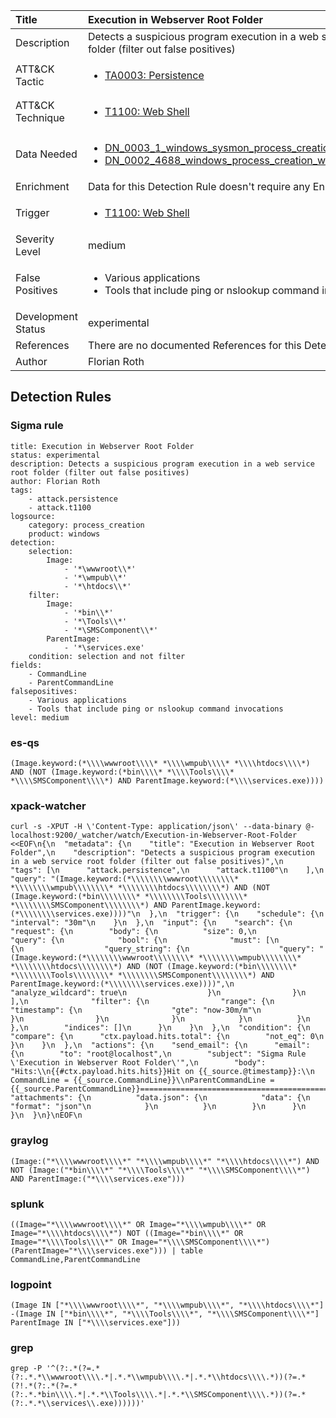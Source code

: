 | Title                | Execution in Webserver Root Folder                                                                                                                                                 |
|:---------------------|:------------------------------------------------------------------------------------------------------------------------------------------------------------|
| Description          | Detects a suspicious program execution in a web service root folder (filter out false positives)                                                                                                                                           |
| ATT&amp;CK Tactic    |  <ul><li>[TA0003: Persistence](https://attack.mitre.org/tactics/TA0003)</li></ul>  |
| ATT&amp;CK Technique | <ul><li>[T1100: Web Shell](https://attack.mitre.org/techniques/T1100)</li></ul>  |
| Data Needed          | <ul><li>[DN_0003_1_windows_sysmon_process_creation](../Data_Needed/DN_0003_1_windows_sysmon_process_creation.md)</li><li>[DN_0002_4688_windows_process_creation_with_commandline](../Data_Needed/DN_0002_4688_windows_process_creation_with_commandline.md)</li></ul>  |
| Enrichment           |  Data for this Detection Rule doesn't require any Enrichments.  |
| Trigger              | <ul><li>[T1100: Web Shell](../Triggers/T1100.md)</li></ul>  |
| Severity Level       | medium |
| False Positives      | <ul><li>Various applications</li><li>Tools that include ping or nslookup command invocations</li></ul>  |
| Development Status   | experimental |
| References           |  There are no documented References for this Detection Rule yet.  |
| Author               | Florian Roth |


## Detection Rules

### Sigma rule

```
title: Execution in Webserver Root Folder
status: experimental
description: Detects a suspicious program execution in a web service root folder (filter out false positives)
author: Florian Roth
tags:
    - attack.persistence
    - attack.t1100
logsource:
    category: process_creation
    product: windows
detection:
    selection:
        Image:
            - '*\wwwroot\\*'
            - '*\wmpub\\*'
            - '*\htdocs\\*'
    filter:
        Image:
            - '*bin\\*'
            - '*\Tools\\*'
            - '*\SMSComponent\\*'
        ParentImage:
            - '*\services.exe'
    condition: selection and not filter
fields:
    - CommandLine
    - ParentCommandLine
falsepositives:
    - Various applications
    - Tools that include ping or nslookup command invocations
level: medium

```





### es-qs
    
```
(Image.keyword:(*\\\\wwwroot\\\\* *\\\\wmpub\\\\* *\\\\htdocs\\\\*) AND (NOT (Image.keyword:(*bin\\\\* *\\\\Tools\\\\* *\\\\SMSComponent\\\\*) AND ParentImage.keyword:(*\\\\services.exe))))
```


### xpack-watcher
    
```
curl -s -XPUT -H \'Content-Type: application/json\' --data-binary @- localhost:9200/_watcher/watch/Execution-in-Webserver-Root-Folder <<EOF\n{\n  "metadata": {\n    "title": "Execution in Webserver Root Folder",\n    "description": "Detects a suspicious program execution in a web service root folder (filter out false positives)",\n    "tags": [\n      "attack.persistence",\n      "attack.t1100"\n    ],\n    "query": "(Image.keyword:(*\\\\\\\\wwwroot\\\\\\\\* *\\\\\\\\wmpub\\\\\\\\* *\\\\\\\\htdocs\\\\\\\\*) AND (NOT (Image.keyword:(*bin\\\\\\\\* *\\\\\\\\Tools\\\\\\\\* *\\\\\\\\SMSComponent\\\\\\\\*) AND ParentImage.keyword:(*\\\\\\\\services.exe))))"\n  },\n  "trigger": {\n    "schedule": {\n      "interval": "30m"\n    }\n  },\n  "input": {\n    "search": {\n      "request": {\n        "body": {\n          "size": 0,\n          "query": {\n            "bool": {\n              "must": [\n                {\n                  "query_string": {\n                    "query": "(Image.keyword:(*\\\\\\\\wwwroot\\\\\\\\* *\\\\\\\\wmpub\\\\\\\\* *\\\\\\\\htdocs\\\\\\\\*) AND (NOT (Image.keyword:(*bin\\\\\\\\* *\\\\\\\\Tools\\\\\\\\* *\\\\\\\\SMSComponent\\\\\\\\*) AND ParentImage.keyword:(*\\\\\\\\services.exe))))",\n                    "analyze_wildcard": true\n                  }\n                }\n              ],\n              "filter": {\n                "range": {\n                  "timestamp": {\n                    "gte": "now-30m/m"\n                  }\n                }\n              }\n            }\n          }\n        },\n        "indices": []\n      }\n    }\n  },\n  "condition": {\n    "compare": {\n      "ctx.payload.hits.total": {\n        "not_eq": 0\n      }\n    }\n  },\n  "actions": {\n    "send_email": {\n      "email": {\n        "to": "root@localhost",\n        "subject": "Sigma Rule \'Execution in Webserver Root Folder\'",\n        "body": "Hits:\\n{{#ctx.payload.hits.hits}}Hit on {{_source.@timestamp}}:\\n      CommandLine = {{_source.CommandLine}}\\nParentCommandLine = {{_source.ParentCommandLine}}================================================================================\\n{{/ctx.payload.hits.hits}}",\n        "attachments": {\n          "data.json": {\n            "data": {\n              "format": "json"\n            }\n          }\n        }\n      }\n    }\n  }\n}\nEOF\n
```


### graylog
    
```
(Image:("*\\\\wwwroot\\\\*" "*\\\\wmpub\\\\*" "*\\\\htdocs\\\\*") AND NOT (Image:("*bin\\\\*" "*\\\\Tools\\\\*" "*\\\\SMSComponent\\\\*") AND ParentImage:("*\\\\services.exe")))
```


### splunk
    
```
((Image="*\\\\wwwroot\\\\*" OR Image="*\\\\wmpub\\\\*" OR Image="*\\\\htdocs\\\\*") NOT ((Image="*bin\\\\*" OR Image="*\\\\Tools\\\\*" OR Image="*\\\\SMSComponent\\\\*") (ParentImage="*\\\\services.exe"))) | table CommandLine,ParentCommandLine
```


### logpoint
    
```
(Image IN ["*\\\\wwwroot\\\\*", "*\\\\wmpub\\\\*", "*\\\\htdocs\\\\*"]  -(Image IN ["*bin\\\\*", "*\\\\Tools\\\\*", "*\\\\SMSComponent\\\\*"] ParentImage IN ["*\\\\services.exe"]))
```


### grep
    
```
grep -P '^(?:.*(?=.*(?:.*.*\\wwwroot\\\\.*|.*.*\\wmpub\\\\.*|.*.*\\htdocs\\\\.*))(?=.*(?!.*(?:.*(?=.*(?:.*.*bin\\\\.*|.*.*\\Tools\\\\.*|.*.*\\SMSComponent\\\\.*))(?=.*(?:.*.*\\services\\.exe))))))'
```



